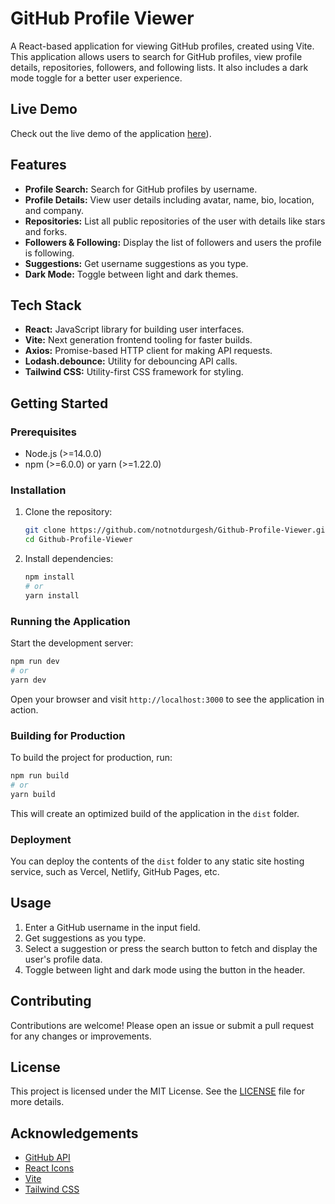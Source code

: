 # GitHub Profile Viewer

A React-based application for viewing GitHub profiles, created using Vite. This application allows users to search for GitHub profiles, view profile details, repositories, followers, and following lists. It also includes a dark mode toggle for a better user experience.


## Live Demo

Check out the live demo of the application [here](https://github-profileviewer.netlify.app/)).


## Features

- **Profile Search:** Search for GitHub profiles by username.
- **Profile Details:** View user details including avatar, name, bio, location, and company.
- **Repositories:** List all public repositories of the user with details like stars and forks.
- **Followers & Following:** Display the list of followers and users the profile is following.
- **Suggestions:** Get username suggestions as you type.
- **Dark Mode:** Toggle between light and dark themes.

## Tech Stack

- **React:** JavaScript library for building user interfaces.
- **Vite:** Next generation frontend tooling for faster builds.
- **Axios:** Promise-based HTTP client for making API requests.
- **Lodash.debounce:** Utility for debouncing API calls.
- **Tailwind CSS:** Utility-first CSS framework for styling.


## Getting Started

### Prerequisites

- Node.js (>=14.0.0)
- npm (>=6.0.0) or yarn (>=1.22.0)

### Installation

1. Clone the repository:

   ```sh
   git clone https://github.com/notnotdurgesh/Github-Profile-Viewer.git
   cd Github-Profile-Viewer
   ```

2. Install dependencies:

   ```sh
   npm install
   # or
   yarn install
   ```

### Running the Application

Start the development server:

```sh
npm run dev
# or
yarn dev
```

Open your browser and visit `http://localhost:3000` to see the application in action.

### Building for Production

To build the project for production, run:

```sh
npm run build
# or
yarn build
```

This will create an optimized build of the application in the `dist` folder.

### Deployment

You can deploy the contents of the `dist` folder to any static site hosting service, such as Vercel, Netlify, GitHub Pages, etc.

## Usage

1. Enter a GitHub username in the input field.
2. Get suggestions as you type.
3. Select a suggestion or press the search button to fetch and display the user's profile data.
4. Toggle between light and dark mode using the button in the header.

## Contributing

Contributions are welcome! Please open an issue or submit a pull request for any changes or improvements.

## License

This project is licensed under the MIT License. See the [LICENSE](LICENSE) file for more details.

## Acknowledgements

- [GitHub API](https://docs.github.com/en/rest)
- [React Icons](https://react-icons.github.io/react-icons/)
- [Vite](https://vitejs.dev/)
- [Tailwind CSS](https://tailwindcss.com/)
